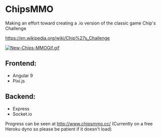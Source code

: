 # ChipsMMO
Making an effort toward creating a .io version of the classic game Chip's Challenge

https://en.wikipedia.org/wiki/Chip%27s_Challenge

[![New-Chips-MMOGif.gif](https://i.postimg.cc/m2ZjPkJZ/New-Chips-MMOGif.gif)](https://postimg.cc/mhqCqLTK)

## Frontend:
* Angular 9
* Pixi.js
## Backend:
* Express
* Socket.io

Progress can be seen at http://www.chipsmmo.cc/
(Currently on a free Heroku dyno so please be patient if it doesn't load)
